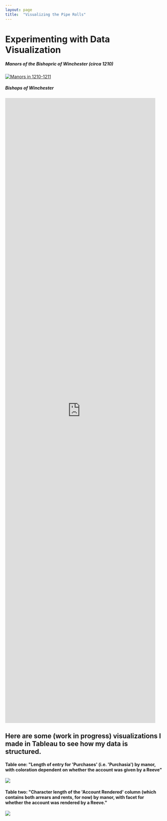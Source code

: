 ```yaml
---
layout: page
title:  "Visualizing the Pipe Rolls"
---
```


# Experimenting with Data Visualization


##### Manors of the Bishopric of Winchester (circa 1210)
<div class='tableauPlaceholder' id='viz1617767109737' style='position: relative'>
	<noscript><a href='#'>
		<img alt='Manors in 1210-1211 ' src='https:&#47;&#47;public.tableau.com&#47;static&#47;images&#47;Wi&#47;WinchesterRolls&#47;Sheet1&#47;1_rss.png' style='border: none' /></a>
	</noscript>
	<object class='tableauViz'  style='display:none;'>
		<param name='host_url' value='https%3A%2F%2Fpublic.tableau.com%2F' />
		<param name='embed_code_version' value='3' />
		<param name='site_root' value='' /><param name='name' value='WinchesterRolls&#47;Sheet1' />
		<param name='tabs' value='no' /><param name='toolbar' value='yes' />
		<param name='static_image' value='https:&#47;&#47;public.tableau.com&#47;static&#47;images&#47;Wi&#47;WinchesterRolls&#47;Sheet1&#47;1.png' />
		<param name='animate_transition' value='yes' />
		<param name='display_static_image' value='yes' />
		<param name='display_spinner' value='yes' />
		<param name='display_overlay' value='yes' />
		<param name='display_count' value='yes' />
		<param name='language' value='en' />
	</object>
</div>
<script type='text/javascript'>
	var divElement = document.getElementById('viz1617767109737');
	var vizElement = divElement.getElementsByTagName('object')[0];
	vizElement.style.width='100%';vizElement.style.height=(divElement.offsetWidth*0.75)+'px';
	var scriptElement = document.createElement('script')
	scriptElement.src = 'https://public.tableau.com/javascripts/api/viz_v1.js';
	vizElement.parentNode.insertBefore(scriptElement, vizElement);
</script>


##### Bishops of Winchester
 <iframe style="width: 50vw; height: 50vh; border: none;" src="https://w.wiki/36fX" referrerpolicy="origin" ></iframe>



## Here are some (work in progress) visualizations I made in Tableau to see how my data is structured.

#### Table one: "Length of entry for 'Purchases' (i.e. '__Purchasia__') by manor, with coloration dependent on whether the account was given by a Reeve"
<div class='tableauPlaceholder' id='viz1615912579740' style='position: relative'>
	<noscript><a href='#'>
		<img alt=' ' src='https:&#47;&#47;public.tableau.com&#47;static&#47;images&#47;Wi&#47;WinchesterTest2&#47;Sheet2&#47;1_rss.png' style='border: none' /></a>
	</noscript>
	<object class='tableauViz'  style='display:none;'>
		<param name='host_url' value='https%3A%2F%2Fpublic.tableau.com%2F' />
		<param name='embed_code_version' value='3' />
		<param name='site_root' value='' />
		<param name='name' value='WinchesterTest2&#47;Sheet2' />
		<param name='tabs' value='no' /><param name='toolbar' value='yes' />
		<param name='static_image' value='https:&#47;&#47;public.tableau.com&#47;static&#47;images&#47;Wi&#47;WinchesterTest2&#47;Sheet2&#47;1.png' />
		<param name='animate_transition' value='yes' />
		<param name='display_static_image' value='yes' />
		<param name='display_spinner' value='yes' />
		<param name='display_overlay' value='yes' />
		<param name='display_count' value='yes' />
		<param name='language' value='en' />
	</object>
</div>                
<script type='text/javascript'>
	var divElement = document.getElementById('viz1615912579740');
	var vizElement = divElement.getElementsByTagName('object')[0]; vizElement.style.width='100%';vizElement.style.height=(divElement.offsetWidth*0.75)+'px';
	var scriptElement = document.createElement('script'); scriptElement.src = 'https://public.tableau.com/javascripts/api/viz_v1.js'; vizElement.parentNode.insertBefore(scriptElement, vizElement);                
</script>


#### Table two: "Character length of the 'Account Rendered' column (which contains both arrears and rents, for now) by manor, with facet for whether the account was rendered by a Reeve."
<div class='tableauPlaceholder' id='viz1615912728519' style='position: relative'>
	<noscript>
		<a href='#'><img alt=' ' src='https:&#47;&#47;public.tableau.com&#47;static&#47;images&#47;Wi&#47;WinchesterTest&#47;Sheet1&#47;1_rss.png' style='border: none' /></a>
	</noscript>
	<object class='tableauViz'  style='display:none;'>
		<param name='host_url' value='https%3A%2F%2Fpublic.tableau.com%2F' />
		<param name='embed_code_version' value='3' />
		<param name='site_root' value='' />
		<param name='name' value='WinchesterTest&#47;Sheet1' />
		<param name='tabs' value='no' />
		<param name='toolbar' value='yes' />
		<param name='static_image' value='https:&#47;&#47;public.tableau.com&#47;static&#47;images&#47;Wi&#47;WinchesterTest&#47;Sheet1&#47;1.png' />
		<param name='animate_transition' value='yes' />
		<param name='display_static_image' value='yes' />
		<param name='display_spinner' value='yes' />
		<param name='display_overlay' value='yes' />
		<param name='display_count' value='yes' />
		<param name='language' value='en' />
	</object>
</div>
<script type='text/javascript'>
	var divElement = document.getElementById('viz1615912728519');
	var vizElement = divElement.getElementsByTagName('object')[0];
	vizElement.style.width='100%';vizElement.style.height=(divElement.offsetWidth*0.75)+'px';
	var scriptElement = document.createElement('script');
	scriptElement.src = 'https://public.tableau.com/javascripts/api/viz_v1.js';
	vizElement.parentNode.insertBefore(scriptElement,vizElement);
</script> 